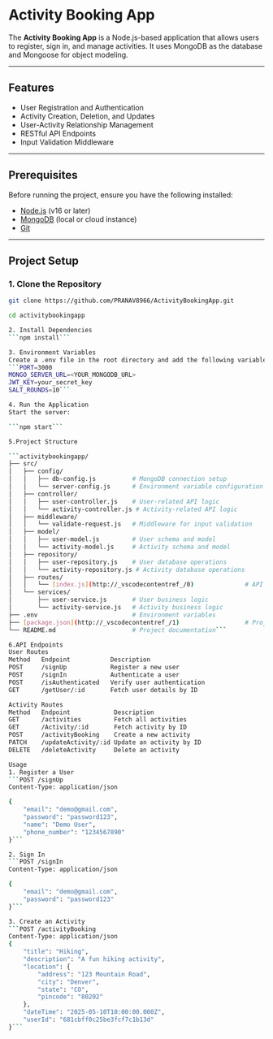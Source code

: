 # Activity Booking App

The **Activity Booking App** is a Node.js-based application that allows users to register, sign in, and manage activities. It uses MongoDB as the database and Mongoose for object modeling.

---

## Features

- User Registration and Authentication
- Activity Creation, Deletion, and Updates
- User-Activity Relationship Management
- RESTful API Endpoints
- Input Validation Middleware

---

## Prerequisites

Before running the project, ensure you have the following installed:

- [Node.js](https://nodejs.org/) (v16 or later)
- [MongoDB](https://www.mongodb.com/) (local or cloud instance)
- [Git](https://git-scm.com/)

---

## Project Setup

### 1. Clone the Repository

```bash
git clone https://github.com/PRANAV8966/ActivityBookingApp.git

cd activitybookingapp

2. Install Dependencies
```npm install```

3. Environment Variables
Create a .env file in the root directory and add the following variables:
```PORT=3000
MONGO_SERVER_URL=<YOUR_MONGODB_URL>
JWT_KEY=your_secret_key
SALT_ROUNDS=10```

4. Run the Application
Start the server:

```npm start```

5.Project Structure

```activitybookingapp/
├── src/
│   ├── config/
│   │   ├── db-config.js          # MongoDB connection setup
│   │   └── server-config.js      # Environment variable configuration
│   ├── controller/
│   │   ├── user-controller.js    # User-related API logic
│   │   └── activity-controller.js # Activity-related API logic
│   ├── middleware/
│   │   └── validate-request.js   # Middleware for input validation
│   ├── model/
│   │   ├── user-model.js         # User schema and model
│   │   └── activity-model.js     # Activity schema and model
│   ├── repository/
│   │   ├── user-repository.js    # User database operations
│   │   └── activity-repository.js # Activity database operations
│   ├── routes/
│   │   └── [index.js](http://_vscodecontentref_/0)              # API routes
│   └── services/
│       ├── user-service.js       # User business logic
│       └── activity-service.js   # Activity business logic
├── .env                          # Environment variables
├── [package.json](http://_vscodecontentref_/1)                  # Project metadata and dependencies
└── README.md                     # Project documentation```

6.API Endpoints
User Routes
Method	 Endpoint	        Description
POST	 /signUp	        Register a new user
POST	 /signIn	        Authenticate a user
POST	 /isAuthenticated	Verify user authentication
GET	     /getUser/:id	    Fetch user details by ID

Activity Routes
Method	 Endpoint	         Description
GET	     /activities	     Fetch all activities
GET	     /Activity/:id	     Fetch activity by ID
POST	 /activityBooking	 Create a new activity
PATCH	 /updateActivity/:id Update an activity by ID
DELETE	 /deleteActivity	 Delete an activity

Usage
1. Register a User
```POST /signUp
Content-Type: application/json

{
    "email": "demo@gmail.com",
    "password": "password123",
    "name": "Demo User",
    "phone_number": "1234567890"
}```

2. Sign In
```POST /signIn
Content-Type: application/json

{
    "email": "demo@gmail.com",
    "password": "password123"
}```

3. Create an Activity
```POST /activityBooking
Content-Type: application/json
{
    "title": "Hiking",
    "description": "A fun hiking activity",
    "location": {
        "address": "123 Mountain Road",
        "city": "Denver",
        "state": "CO",
        "pincode": "80202"
    },
    "dateTime": "2025-05-10T10:00:00.000Z",
    "userId": "681cbff0c25be3fcf7c1b13d"
}```

